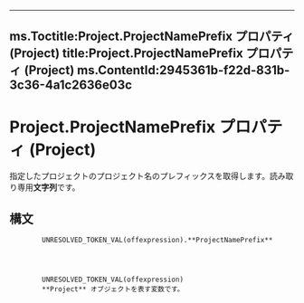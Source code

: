 

---
ms.Toctitle:Project.ProjectNamePrefix プロパティ (Project)
title:Project.ProjectNamePrefix プロパティ (Project)
ms.ContentId:2945361b-f22d-831b-3c36-4a1c2636e03c
---
# Project.ProjectNamePrefix プロパティ (Project)




指定したプロジェクトのプロジェクト名のプレフィックスを取得します。読み取り専用**文字列**です。

## 構文

            UNRESOLVED_TOKEN_VAL(offexpression).**ProjectNamePrefix**




            UNRESOLVED_TOKEN_VAL(offexpression)
            **Project** オブジェクトを表す変数です。




